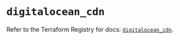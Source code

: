 # `digitalocean_cdn`

Refer to the Terraform Registry for docs: [`digitalocean_cdn`](https://registry.terraform.io/providers/digitalocean/digitalocean/2.49.0/docs/resources/cdn).
